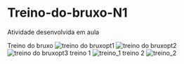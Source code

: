 # Treino-do-bruxo-N1

Atividade desenvolvida em aula 

Treino do bruxo
![treino do bruxopt1](https://user-images.githubusercontent.com/62313869/117546853-fadad280-b002-11eb-93f9-a15c32b28f80.JPG)
![treino do bruxopt2](https://user-images.githubusercontent.com/62313869/117546854-fc0bff80-b002-11eb-9ff3-f05ce7e2ecdd.JPG)
![treino do bruxopt3](https://user-images.githubusercontent.com/62313869/117546859-fd3d2c80-b002-11eb-9a64-f669f244e506.JPG)
treino 1
![treino_1](https://user-images.githubusercontent.com/62313869/117546864-01694a00-b003-11eb-91cd-d5e25c169467.JPG)
treino 2
![treino_2](https://user-images.githubusercontent.com/62313869/117546866-029a7700-b003-11eb-81b2-c6d5c72259c7.JPG)

